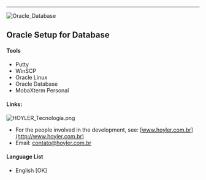 -----------

![Oracle_Database](https://i.imgur.com/32tqRu2.png)

## Oracle Setup for Database 

#### Tools
* Putty
* WinSCP
* Oracle Linux
* Oracle Database
* MobaXterm Personal

#### Links:

![HOYLER_Tecnologia.png](https://i.imgur.com/kHqXqBC.png)

* For the people involved in the development, see: [www.hoyler.com.br](http://www.hoyler.com.br)
* Email: contato@hoyler.com.br

#### Language List
* English                [OK]
